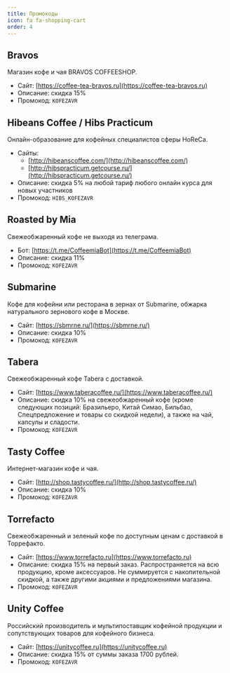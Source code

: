 ```yaml
---
title: Промокоды
icon: fa fa-shopping-cart
order: 4
---
```


## Bravos
Магазин кофе и чая BRAVOS COFFEESHOP.
- Сайт: [https://coffee-tea-bravos.ru](https://coffee-tea-bravos.ru)
- Описание: cкидка 15%
- Промокод: `KOFEZAVR`

## Hibeans Coffee / Hibs Practicum
Онлайн-образование для кофейных специалистов сферы HoReCa.
- Сайты:
	- [http://hibeanscoffee.com/](http://hibeanscoffee.com/)
	- [http://hibspracticum.getcourse.ru/](http://hibspracticum.getcourse.ru/)
- Описание: cкидка 5% на любой тариф любого онлайн курса для новых участников
- Промокод: `HIBS_KOFEZAVR`

## Roasted by Mia
Свежеобжаренный кофе не выходя из телеграма.
- Бот: [https://t.me/CoffeemiaBot](https://t.me/CoffeemiaBot)
- Описание: cкидка 11%
- Промокод: `KOFEZAVR`

## Submarine
Кофе для кофейни или ресторана в зернах от Submarine, обжарка натурального зернового кофе в Москве.
- Сайт: [https://sbmrne.ru/](https://sbmrne.ru/)
- Описание: cкидка 10%
- Промокод: `KOFEZAVR`

## Tabera
Свежеобжаренный кофе Tabera с доставкой.
- Сайт: [https://www.taberacoffee.ru/](https://www.taberacoffee.ru/)
- Описание: cкидка 10% на свежеобжаренный кофе (кроме следующих позиций: Бразильеро, Китай Симао, Бильбао, Спецпредложение и товары со скидкой недели), а также на чай, капсулы и сладости.
- Промокод: `KOFEZAVR`

## Tasty Coffee
Интернет-магазин кофе и чая.
- Сайт: [http://shop.tastycoffee.ru/](http://shop.tastycoffee.ru/)
- Описание: cкидка 10%
- Промокод: `KOFEZAVR`

## Torrefacto
Свежеобжаренный и зеленый кофе по доступным ценам с доставкой в Торрефакто.
- Сайт: [https://www.torrefacto.ru](https://www.torrefacto.ru)
- Описание: cкидка 15% на первый заказ. Распространяется на всю продукцию, кроме аксессуаров. Не суммируется с накопительной скидкой, а также другими акциями и предложениями магазина.
- Промокод: `KOFEZAVR`

## Unity Coffee
Российский производитель и мультипоставщик кофейной продукции и сопутствующих товаров для кофейного бизнеса.
- Сайт: [https://unitycoffee.ru](https://unitycoffee.ru)
- Описание: скидка 15% от суммы заказа 1700 рублей.
- Промокод: `KOFEZAVR`